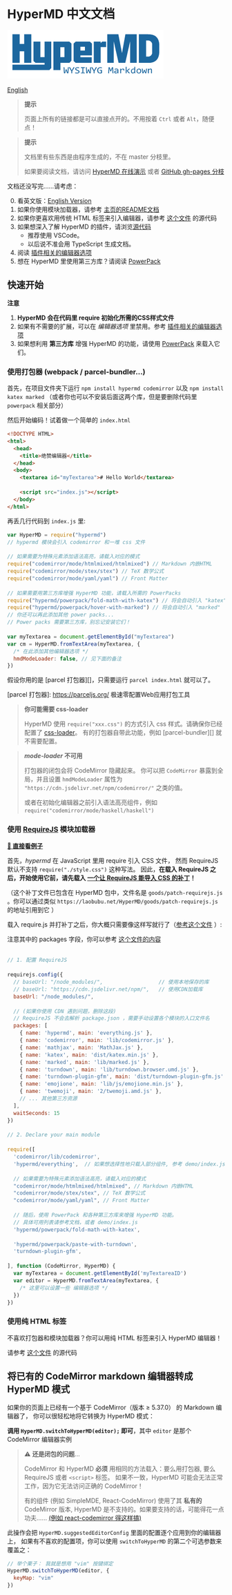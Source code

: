 # HyperMD 中文文档

![HyperMD Logo](../../demo/logo.png)

[English](../index.md)

> **提示**
>
> 页面上所有的链接都是可以直接点开的。不用按着 `Ctrl` 或者 `Alt`，随便点！

> **提示**
>
> 文档里有些东西是由程序生成的，不在 master 分枝里。
>
> 如果要阅读文档，请访问
> [HyperMD 在线演示](https://laobubu.net/HyperMD/?directOpen#./docs/zh-CN/index.md)
> 或者
> [GitHub gh-pages 分枝](https://github.com/laobubu/HyperMD/blob/gh-pages/docs/zh-CN/index.md)

文档还没写完……请考虑：

0. 看英文版：[English Version](../index.md)
1. 如果你使用模块加载器，请参考 [主页的README文档](./README.md)
2. 如果你更喜欢用传统 HTML 标签来引入编辑器，请参考 [这个文件](../examples/ai1.html) 的源代码
3. 如果想深入了解 HyperMD 的插件，请浏览[源代码](https://github.com/laobubu/HyperMD/)
   - 推荐使用 VSCode。
   - 以后说不准会用 TypeScript 生成文档。
4. 阅读 [插件相关的编辑器选项][]
5. 想在 HyperMD 里使用第三方库？请阅读 [PowerPack][]

## 快速开始

**注意**

1. **HyperMD 会在代码里 require 初始化所需的CSS样式文件**
2. 如果有不需要的扩展，可以在 *编辑器选项* 里禁用。参考 [插件相关的编辑器选项][]
3. 如果想利用 **第三方库** 增强 HyperMD 的功能，请使用 [PowerPack][] 来载入它们。

### 使用打包器 (webpack / parcel-bundler...)

首先，在项目文件夹下运行 `npm install hypermd codemirror`
以及 `npm install katex marked` （或者你也可以不安装后面这两个库，但是要删除代码里 `powerpack` 相关部分）

然后开始编码！试着做一个简单的 `index.html`

```html
<!DOCTYPE HTML>
<html>
  <head>
    <title>绝赞编辑器</title>
  </head>
  <body>
    <textarea id="myTextarea"># Hello World</textarea>

    <script src="index.js"></script>
  </body>
</html>
```

再丢几行代码到 `index.js` 里:

```js
var HyperMD = require("hypermd")
// hypermd 模块会引入 codemirror 和一堆 css 文件

// 如果需要为特殊元素添加语法高亮，请载入对应的模式
require("codemirror/mode/htmlmixed/htmlmixed") // Markdown 内嵌HTML
require("codemirror/mode/stex/stex") // TeX 数学公式
require("codemirror/mode/yaml/yaml") // Front Matter

// 如果需要用第三方库增强 HyperMD 功能，请载入所需的 PowerPacks
require("hypermd/powerpack/fold-math-with-katex") // 将会自动引入 "katex"
require("hypermd/powerpack/hover-with-marked") // 将会自动引入 "marked"
// 你还可以再此添加其他 power packs...
// Power packs 需要第三方库，别忘记安装它们！

var myTextarea = document.getElementById("myTextarea")
var cm = HyperMD.fromTextArea(myTextarea, {
  /* 在此添加其他编辑器选项 */
  hmdModeLoader: false, // 见下面的备注
})
```

假设你用的是 [parcel 打包器][]，只需要运行 `parcel index.html` 就可以了。

[parcel 打包器]: https://parceljs.org/ 极速零配置Web应用打包工具

> **你可能需要 css-loader**
>
> HyperMD 使用 `require("xxx.css")` 的方式引入 css 样式。请确保你已经配置了 [css-loader](https://github.com/webpack-contrib/css-loader)。
> 有的打包器自带此功能，例如 [parcel-bundler][] 就不需要配置。

> ***mode-loader* 不可用**
>
> 打包器的闭包会将 CodeMirror 隐藏起来。
> 你可以把 `CodeMirror` 暴露到全局，并且设置 `hmdModeLoader` 属性为 `"https://cdn.jsdelivr.net/npm/codemirror/"` 之类的值。
>
> 或者在初始化编辑器之前引入语法高亮组件，例如 `require("codemirror/mode/haskell/haskell")`

### 使用 [RequireJS](http://requirejs.org/) 模块加载器

[**🙋 直接看例子**](../examples/basic-requirejs.html)

首先，*hypermd* 在 JavaScript 里用 require 引入 CSS 文件，
然而 RequireJS 默认不支持 `require("./style.css")` 这种写法。
因此，**在载入 RequireJS 之后，开始使用它前，请先载入 [一个让 RequireJS 能导入 CSS 的补丁](../../goods/patch-requirejs.js)！**

（这个补丁文件已包含在 HyperMD 包中，文件名是 `goods/patch-requirejs.js` 。你可以通过类似 `https://laobubu.net/HyperMD/goods/patch-requirejs.js` 的地址引用到它 ）

载入 require.js 并打补丁之后，你大概只需要像这样写就行了（[参考这个文件](../../demo/index.js) ）:

注意其中的 packages 字段，你可以参考 [这个文件的内容](../../demo/requirejs_packages.js)

```js

// 1. 配置 RequireJS

requirejs.config({
  // baseUrl: "/node_modules/",                  // 使用本地保存的库
  // baseUrl: "https://cdn.jsdelivr.net/npm/",   // 使用CDN加载库
  baseUrl: "/node_modules/",

  // (如果你使用 CDN 遇到问题，删除这段)
  // RequireJS 不会去解析 package.json ，需要手动设置各个模块的入口文件名
  packages: [
    { name: 'hypermd', main: 'everything.js' },
    { name: 'codemirror', main: 'lib/codemirror.js' },
    { name: 'mathjax', main: 'MathJax.js' },
    { name: 'katex', main: 'dist/katex.min.js' },
    { name: 'marked', main: 'lib/marked.js' },
    { name: 'turndown', main: 'lib/turndown.browser.umd.js' },
    { name: 'turndown-plugin-gfm', main: 'dist/turndown-plugin-gfm.js' },
    { name: 'emojione', main: 'lib/js/emojione.min.js' },
    { name: 'twemoji', main: '2/twemoji.amd.js' },
    // ... 其他第三方资源
  ],
  waitSeconds: 15
})

// 2. Declare your main module

require([
  'codemirror/lib/codemirror',
  'hypermd/everything',  // 如果想选择性地只载入部分组件, 参考 demo/index.js

  // 如果需要为特殊元素添加语法高亮，请载入对应的模式
  "codemirror/mode/htmlmixed/htmlmixed", // Markdown 内嵌HTML
  "codemirror/mode/stex/stex", // TeX 数学公式
  "codemirror/mode/yaml/yaml", // Front Matter

  // 随后，使用 PowerPack 和各种第三方库来增强 HyperMD 功能。
  // 具体可用列表请参考文档，或者 demo/index.js
  'hypermd/powerpack/fold-math-with-katex',

  'hypermd/powerpack/paste-with-turndown',
  'turndown-plugin-gfm',

], function (CodeMirror, HyperMD) {
  var myTextarea = document.getElementById('myTextareaID')
  var editor = HyperMD.fromTextArea(myTextarea, {
    /* 这里可以设置一些 编辑器选项 */
  })
})

```

### 使用纯 HTML 标签

不喜欢打包器和模块加载器？你可以用纯 HTML 标签来引入 HyperMD 编辑器！

请参考 [这个文件](../examples/ai1.html) 的源代码


## 将已有的 CodeMirror markdown 编辑器转成 HyperMD 模式

如果你的页面上已经有一个基于 CodeMirror（版本 ≥ 5.37.0） 的 Markdown 编辑器了，
你可以很轻松地将它转换为 HyperMD 模式：

**调用 `HyperMD.switchToHyperMD(editor);` 即可**，其中 `editor` 是那个 CodeMirror 编辑器实例

> :warning: **还是闭包的问题**...
>
> CodeMirror 和 HyperMD __必须__ 用相同的方法载入：要么用打包器, 要么 RequireJS 或者 `<script>` 标签。
> 如果不一致，HyperMD 可能会无法正常工作，因为它无法访问正确的 CodeMirror！
>
> 有的组件 (例如 SimpleMDE, React-CodeMirror) 使用了其 __私有的__ CodeMirror 版本,
> HyperMD 是不支持的。如果要支持的话，可能得花一点功夫……
> [(例如 react-codemirror 得这样搞)](https://github.com/laobubu/HyperMD/issues/26#issuecomment-391420190)

此操作会把 `HyperMD.suggestedEditorConfig` 里面的配置逐个应用到你的编辑器上，
如果有不喜欢的配置项，你可以使用 `switchToHyperMD` 的第二个可选参数来覆盖之：

```js
// 举个栗子： 我就是想用 "vim" 按键绑定
HyperMD.switchToHyperMD(editor, {
  keyMap: "vim"
})
```



[插件相关的编辑器选项]: ./options-for-addons.md
[PowerPack]: ../powerpacks.md
